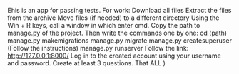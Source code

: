 Еhis is an app for passing tests. 
For work: 
  Download all files
  Extract the files from the archive
  Move files (if needed) to a different directory
  Using the Win + R keys, call a window in which enter cmd.
  Copy the path to manage.py of the project.
  Then write the commands one by one:
    cd (path)
    manage.py makemigrations
    manage.py migrate
    manage.py createsuperuser (Follow the instructions)
    manage.py runserver
   Follow the link: http://127.0.0.1:8000/
Log in to the created account using your username and password.
Create at least 3 questions.
That ALL )
